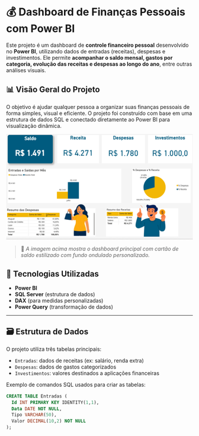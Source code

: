# 💰 Dashboard de Finanças Pessoais com Power BI

Este projeto é um dashboard de **controle financeiro pessoal** desenvolvido no **Power BI**, utilizando dados de entradas (receitas), despesas e investimentos. Ele permite **acompanhar o saldo mensal, gastos por categoria, evolução das receitas e despesas ao longo do ano**, entre outras análises visuais.

## 📊 Visão Geral do Projeto

O objetivo é ajudar qualquer pessoa a organizar suas finanças pessoais de forma simples, visual e eficiente. O projeto foi construído com base em uma estrutura de dados SQL e conectado diretamente ao Power BI para visualização dinâmica.

![Dashboard](./imagens/controle-de-financas.png.png)

> 📍 *A imagem acima mostra o dashboard principal com cartão de saldo estilizado com fundo ondulado personalizado.*

## 🔧 Tecnologias Utilizadas

- **Power BI**
- **SQL Server** (estrutura de dados)
- **DAX** (para medidas personalizadas)
- **Power Query** (transformação de dados)

---

## 🗃️ Estrutura de Dados

O projeto utiliza três tabelas principais:

- `Entradas`: dados de receitas (ex: salário, renda extra)
- `Despesas`: dados de gastos categorizados
- `Investimentos`: valores destinados a aplicações financeiras

Exemplo de comandos SQL usados para criar as tabelas:

```sql
CREATE TABLE Entradas (
  Id INT PRIMARY KEY IDENTITY(1,1),
  Data DATE NOT NULL,
  Tipo VARCHAR(50),
  Valor DECIMAL(10,2) NOT NULL
);
